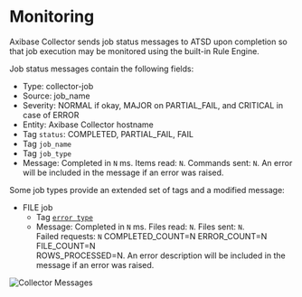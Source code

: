 # Monitoring

Axibase Collector sends job status messages to ATSD upon completion so that job execution may be monitored using the built-in Rule Engine.

Job status messages contain the following fields:

* Type: collector-job
* Source: job_name
* Severity: NORMAL if okay, MAJOR on PARTIAL_FAIL, and CRITICAL in case of ERROR
* Entity: Axibase Collector hostname
* Tag `status`: COMPLETED, PARTIAL_FAIL, FAIL
* Tag `job_name`
* Tag `job_type`
* Message: Completed in `N` ms. Items read: `N`. Commands sent: `N`. An error will be included in the message if an error was raised.

Some job types provide an extended set of tags and a modified message:

* FILE job
  - Tag [`error type`](./jobs/file.md#job-completion-messages)
  - Message: Completed in `N` ms. Files read: `N`. Files sent: `N`. <br>Failed requests: `N` COMPLETED_COUNT=N ERROR_COUNT=N FILE_COUNT=N <br> ROWS_PROCESSED=N. An error description will be included in the message if an error was raised.


![Collector Messages](http://axibase.com/wp-content/uploads/2015/11/collector_messages_atsd.png)
